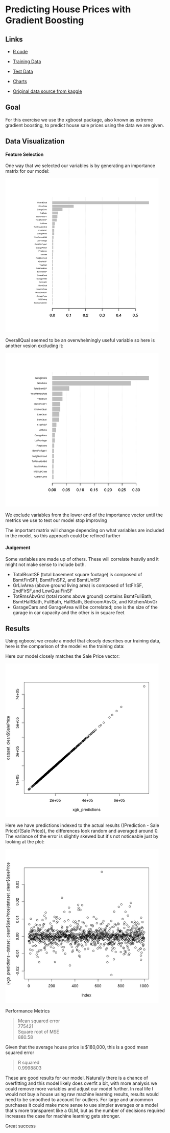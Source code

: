 
# Predicting House Prices with Gradient Boosting #


## Links ##

* [R code](https://github.com/szahanov/house_prices_regression/blob/master/house_prices_regression.R)

* [Training Data](https://github.com/szahanov/house_prices_regression/blob/master/train.csv)

* [Test Data](https://github.com/szahanov/house_prices_regression/blob/master/test.csv)

* [Charts](https://github.com/szahanov/house_prices_regression/blob/master/charts/)

* [Original data source from kaggle](https://www.kaggle.com/c/house-prices-advanced-regression-techniques)

## Goal ##

For this exercise we use the xgboost package, also known as extreme gradient boosting, to predict house sale prices using the data we are given.


## Data Visualization ##

#### Feature Selection ####

One way that we selected our variables is by generating an importance matrix for our model:

![Importance Matrix](https://raw.githubusercontent.com/szahanov/house_prices_regression/master/charts/importance_matrix.png "Importance Matrix")

OverallQual seemed to be an overwhelmingly useful variable so here is another vesion excluding it:

![Importance Matrix excluding OveralQual](https://raw.githubusercontent.com/szahanov/house_prices_regression/master/charts/importance_matrix_without_overallqual.png "Importance Matrix excluding OveralQual")

We exclude variables from the lower end of the importance vector until the metrics we use to test our model stop improving

The important matrix will change depending on what variables are included in the model, so this approach could be refined further


#### Judgement ####

Some variables are made up of others. These will correlate heavily and it might not make sense to include both.

* TotalBsmtSF (total basement square footage) is composed of BsmtFinSF1, BsmtFinSF2, and BsmtUnfSF
* GrLivArea (above ground living area) is composed of 1stFlrSF, 2ndFlrSF,and LowQualFinSF
* TotRmsAbvGrd (total rooms above ground) contains BsmtFullBath, BsmtHalfBath, FullBath, HalfBath, BedroomAbvGr, and KitchenAbvGr
* GarageCars and GarageArea will be correlated; one is the size of the garage in car capacity and the other is in square feet



## Results ##

Using xgboost we create a model that closely describes our training data, here is the comparison of the model vs the training data:

Here our model closely matches the Sale Price vector:

![Predictions vs Sale Prices](https://raw.githubusercontent.com/szahanov/house_prices_regression/master/charts/xgbplot1.png "Predictions vs Sale Prices")

Here we have predictions indexed to the actual results ((Prediction - Sale Price)/(Sale Price)), the differences look random and averaged around 0. The variance of the error is slightly skewed but it's not noticeable just by looking at the plot:

![(Prediction - Sale Price)/(Sale Price)](https://raw.githubusercontent.com/szahanov/house_prices_regression/master/charts/xgbplot3.png "(Prediction - Sale Price)/(Sale Price)")

Performance Metrics

>   Mean squared error  
>       775421  
>   Square root of MSE  
>       880.58

Given that the average house price is $180,000, this is a good mean squared error

>   R squared  
>       0.9998803  

These are good results for our model. Naturally there is a chance of overfitting and this model likely does overfit a bit, with more analysis we could remove more variables and adjust our model further. In real life I would not buy a house using raw machine learning results, results would need to be smoothed to account for outliers. For large and uncommon purchases it could make more sense to use simpler averages or a model that's more transparent like a GLM, but as the number of decisions required increases the case for machine learning gets stronger.

Great success


